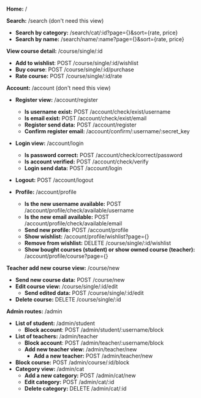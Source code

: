 **Home:** /

**Search:** /search (don't need this view)
* **Search by category:** /search/cat/:id?page={}&sort={rate, price}
* **Search by name:** /search/name/:name?page={}&sort={rate, price}

**View course detail:** /course/single/:id
* **Add to wishlist**: POST /course/single/:id/wishlist
* **Buy course**: POST /course/single/:id/purchase
* **Rate course:** POST /course/single/:id/rate

**Account:** /account (don't need this view)
* **Register view:** /account/register
  * **Is username exist:** POST /account/check/exist/username
  * **Is email exist:** POST /account/check/exist/email
  * **Register send data:** POST /account/register
  * **Confirm register email:** /account/confirm/:username/:secret_key
* **Login view:** /account/login
  * **Is password correct:** POST /account/check/correct/password
  * **Is account verified:** POST /account/check/verify
  * **Login send data:** POST /account/login
* **Logout:** POST /account/logout 

* **Profile:** /account/profile
  * **Is the new username available:** POST /account/profile/check/available/username
  * **Is the new email available:** POST /account/profile/check/available/email
  * **Send new profile:** POST /account/profile
  * **Show wishlist:** /account/profile/wishlist?page={}
  * **Remove from wishlist:** DELETE /course/single/:id/wishlist
  * **Show bought courses (student) or show owned course (teacher):** /account/profile/course?page={}

**Teacher add new course view:** /course/new
* **Send new course data:** POST /course/new
* **Edit course view:** /course/single/:id/edit
  * **Send edited data:** POST /course/single/:id/edit
* **Delete course:** DELETE /course/single/:id

**Admin routes:** /admin
* **List of student:** /admin/student
  * **Block account**: POST /admin/student/:username/block
* **List of teachers:** /admin/teacher
  * **Block account**: POST /admin/teacher/:username/block
  * **Add new teacher view:** /admin/teacher/new
    * **Add a new teacher:** POST /admin/teacher/new
* **Block course:** POST /admin/course/:id/block
* **Category view:** /admin/cat
  * **Add a new category:** POST /admin/cat/new
  * **Edit category:** POST /admin/cat/:id
  * **Delete category:** DELETE /admin/cat/:id